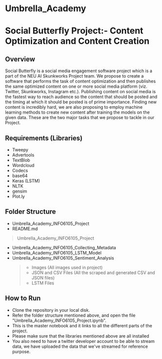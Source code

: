 # Umbrella_Academy
# Social Butterfly Project:- Content Optimization and Content Creation
## Overview
Social Butterfly is a social media engagement software project which is a part of the NEU AI Skunkworks Project team. We propose to create a software that performs the task of content optimization and then publishes the same optimized content on one or more social media platform (viz. Twitter, Skunkworks, Instagram etc.). Publishing content on social media is the fastest way to reach audience so the content that should be posted and the timing at which it should be posted is of prime importance. Finding new content is incredibly hard, we are also proposing to employ machine learning methods to create new content after training the models on the given data. These are the two major tasks that we propose to tackle in our Project.

## Requirements (Libraries)
- Tweepy
- Advertools
- TextBlob
- Wordcloud
- Codecs
- base64
- Keras (LSTM)
- NLTK
- gensim
- Plot.ly

## Folder Structure

- Umbrella_Academy_INFO6105_Project
- README.md
> Umbrella_Academy_INFO6105_Project
- Umbrella_Academy_INFO6105_Collecting_Metadata
- Umbrella_Academy_INFO6105_LSTM_Model
- Umbrella_Academy_INFO6105_Sentiment_Analysis
  > - Images (All images used in project)
  > - JSON and CSV Files (All the scraped and generated CSV and JSON files)
  > - LSTM Files 

## How to Run
- Clone the repository in your local disk.
- Refer the folder structure mentioned above, and open the file "Umbrella_Academy_INFO6105_Project.ipynb".
- This is the master notebook and it links to all the different parts of the project.
- Please make sure that the libraries mentioned above are all installed
- You also need to have a twitter developer account to be able to stream data, we have uploaded the data that we've streamed for reference purpose.
